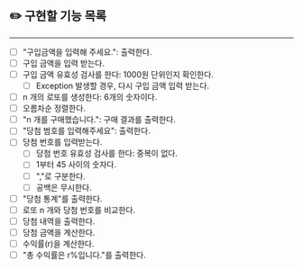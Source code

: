 
## ✏️ 구현할 기능 목록

---

- [ ] "구입금액을 입력해 주세요.": 출력한다.
- [ ] 구입 금액을 입력 받는다.
- [ ] 구입 금액 유효성 검사를 한다: 1000원 단위인지 확인한다.
  - [ ] Exception 발생할 경우, 다시 구입 금액 입력 받는다.
- [ ] n 개의 로또를 생성한다: 6개의 숫자이다.
- [ ] 오름차순 정렬한다.
- [ ] "n 개를 구매했습니다.": 구매 결과를 출력한다.
- [ ] "당첨 범호를 입력해주세요": 출력한다.
- [ ] 당첨 번호를 입력받는다.
  - [ ] 당첨 번호 유효성 검사를 한다: 중복이 없다.
  - [ ] 1부터 45 사이의 숫자다.
  - [ ] ","로 구분한다.
  - [ ] 공백은 무시한다.
- [ ] "당첨 통계"를 출력한다.
- [ ] 로또 n 개와 당첨 번호를 비교한다.
- [ ] 당첨 내역을 출력한다.
- [ ] 당첨 금액을 계산한다.
- [ ] 수익률(r)을 계산한다.
- [ ] "총 수익률은 r%입니다."를 출력한다.
